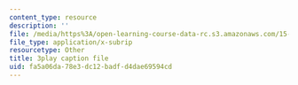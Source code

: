 ```yaml
---
content_type: resource
description: ''
file: /media/https%3A/open-learning-course-data-rc.s3.amazonaws.com/15-s50-poker-theory-and-analytics-january-iap-2015/fa5a06da78e3dc12badfd4dae69594cd_MnbQjpejZt4.srt
file_type: application/x-subrip
resourcetype: Other
title: 3play caption file
uid: fa5a06da-78e3-dc12-badf-d4dae69594cd
---
```

